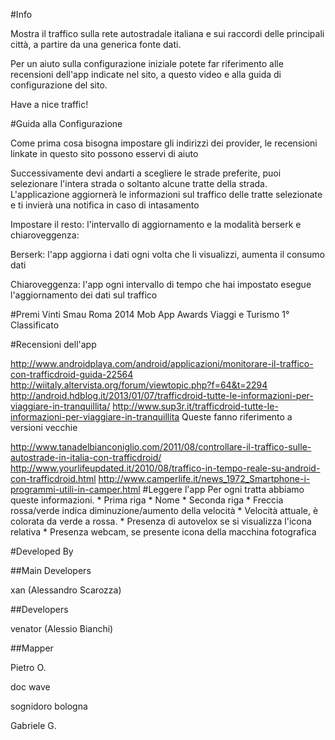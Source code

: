 #Info

Mostra il traffico sulla rete autostradale italiana e sui raccordi delle principali città, a partire da una generica fonte dati.

Per un aiuto sulla configurazione iniziale potete far riferimento alle recensioni dell'app indicate nel sito, a questo video e alla guida di configurazione del sito.

Have a nice traffic!

#Guida alla Configurazione

Come prima cosa bisogna impostare gli indirizzi dei provider, le recensioni linkate in questo sito possono esservi di aiuto

Successivamente devi andarti a scegliere le strade preferite, puoi selezionare l'intera strada o soltanto alcune tratte della strada. L'applicazione aggiornerà le informazioni sul traffico delle tratte selezionate e ti invierà una notifica in caso di intasamento

Impostare il resto: l'intervallo di aggiornamento e la modalità berserk e chiaroveggenza:

Berserk: l'app aggiorna i dati ogni volta che li visualizzi, aumenta il consumo dati

Chiaroveggenza: l'app ogni intervallo di tempo che hai impostato esegue l'aggiornamento dei dati sul traffico

#Premi Vinti
Smau Roma 2014 Mob App Awards Viaggi e Turismo 1° Classificato

#Recensioni dell'app

http://www.androidplaya.com/android/applicazioni/monitorare-il-traffico-con-trafficdroid-guida-22564
http://wiitaly.altervista.org/forum/viewtopic.php?f=64&t=2294
http://android.hdblog.it/2013/01/07/trafficdroid-tutte-le-informazioni-per-viaggiare-in-tranquillita/
http://www.sup3r.it/trafficdroid-tutte-le-informazioni-per-viaggiare-in-tranquillita
Queste fanno riferimento a versioni vecchie

http://www.tanadelbianconiglio.com/2011/08/controllare-il-traffico-sulle-autostrade-in-italia-con-trafficdroid/
http://www.yourlifeupdated.it/2010/08/traffico-in-tempo-reale-su-android-con-trafficdroid.html
http://www.camperlife.it/news_1972_Smartphone-i-programmi-utili-in-camper.html
#Leggere l'app
Per ogni tratta abbiamo queste informazioni. * Prima riga * Nome * Seconda riga * Freccia rossa/verde indica diminuzione/aumento della velocità * Velocità attuale, è colorata da verde a rossa. * Presenza di autovelox se si visualizza l'icona relativa * Presenza webcam, se presente icona della macchina fotografica

#Developed By

##Main Developers

xan (Alessandro Scarozza)

##Developers

venator (Alessio Bianchi)

##Mapper

Pietro O.

doc wave

sognidoro bologna

Gabriele G.
